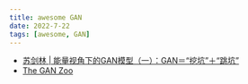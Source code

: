 ```yaml
---
title: awesome GAN
date: 2022-7-22
tags: [awesome, GAN]
---
```


- [ 苏剑林 | 能量视角下的GAN模型（一）：GAN＝“挖坑”＋“跳坑”](https://kexue.fm/archives/6316)
- [The GAN Zoo](https://github.com/hindupuravinash/the-gan-zoo)